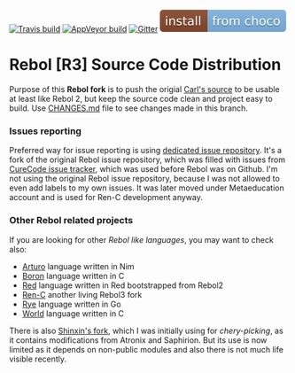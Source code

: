 [![Travis build](https://travis-ci.org/Oldes/Rebol3.svg?branch=master)](https://travis-ci.org/Oldes/Rebol3)
[![AppVeyor build](https://ci.appveyor.com/api/projects/status/70wh8i8o61d6hipu?svg=true)](https://ci.appveyor.com/project/Oldes/r3)
[![Gitter](https://badges.gitter.im/rebol3/community.svg)](https://gitter.im/rebol3/community?utm_source=badge&utm_medium=badge&utm_campaign=pr-badge)
[![Chocolatey](https://raw.githubusercontent.com/Oldes/media/master/install-from-choco.svg)](https://chocolatey.org/packages/rebol3)

# Rebol [R3] Source Code Distribution

Purpose of this **Rebol fork** is to push the origial [Carl's source](https://github.com/rebol/rebol) to be usable at least like Rebol 2,
but keep the source code clean and project easy to build. Use [CHANGES.md](https://github.com/Oldes/Rebol3/blob/master/CHANGES.md) file to see changes made in this branch.

### Issues reporting

Preferred way for issue reporting is using [dedicated issue repository](https://github.com/Oldes/Rebol-issues/issues). It's a fork of the original Rebol issue repository, which was filled with issues from [CureCode issue tracker](https://www.curecode.org/rebol3/view-tickets.rsp), which was used before Rebol was on Github. I'm not using the original Rebol issue repository, because I was not allowed to even add labels to my own issues. It was later moved under Metaeducation account and is used for Ren-C development anyway.

### Other Rebol related projects

If you are looking for other _Rebol like languages_, you may want to check also:

* [Arturo](https://github.com/arturo-lang/arturo) language written in Nim
* [Boron](http://urlan.sourceforge.net/boron/) language written in C
* [Red](https://github.com/red/red) language written in Red bootstrapped from Rebol2
* [Ren-C](https://github.com/metaeducation/ren-c) another living Rebol3 fork
* [Rye](https://github.com/refaktor/rye) language written in Go
* [World](https://github.com/Geomol/World) language written in C


There is also [Shinxin's fork](https://github.com/zsx/r3), which I was initially using for _chery-picking_,
as it contains modifications from Atronix and Saphirion. But its use is now limited as it depends on non-public modules and also there is not much life visible recently.

